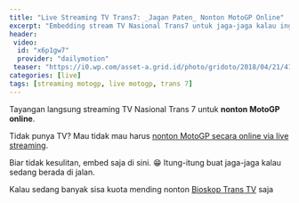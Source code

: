 ```yaml
---
title: "Live Streaming TV Trans7: _Jagan Paten_ Nonton MotoGP Online"
excerpt: "Embedding stream TV Nasional Trans7 untuk jaga-jaga kalau ingin **nonton MotoGP** saat sedang di jalan"
header:
 video:
  id: "x6p1gw7"
  provider: "dailymotion"
 teaser: "https://i0.wp.com/asset-a.grid.id/photo/gridoto/2018/04/21/4161747480.jpg"
categories: [live]
tags: [streaming motogp, live motogp, trans 7]
---
```

Tayangan langsung streaming TV Nasional Trans 7 untuk **nonton MotoGP online**.

Tidak punya TV? Mau tidak mau harus [nonton MotoGP secara online via live streaming](/live/streaming-moto-gp-trans-7/).

Biar tidak kesulitan, embed saja di sini. 😁 Itung-itung buat jaga-jaga kalau sedang berada di jalan.

Kalau sedang banyak sisa kuota mending nonton [Bioskop Trans TV](/live/streaming-bioskop-trans-tv/) saja

